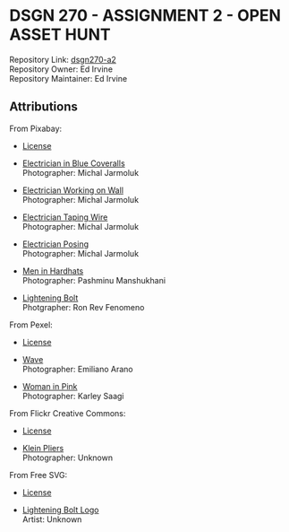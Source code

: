 # DSGN 270 - ASSIGNMENT 2 - OPEN ASSET HUNT

Repository Link: [dsgn270-a2]()  
Repository Owner: Ed Irvine   
Repository Maintainer: Ed Irvine  

## Attributions

From Pixabay:
- [License](https://www.pexels.com/license/)

- [Electrician in Blue Coveralls](https://pixabay.com/photos/electrician-electric-electricity-2755683/)  
Photographer: Michal Jarmoluk 

- [Electrician Working on Wall](https://pixabay.com/photos/electrician-electric-electricity-1080561/)  
Photographer: Michal Jarmoluk

- [Electrician Taping Wire](https://pixabay.com/photos/electrician-electric-electricity-1080570/)  
Photographer: Michal Jarmoluk

- [Electrician Posing](https://pixabay.com/photos/electrician-electric-electricity-2755679/)  
Photographer: Michal Jarmoluk

- [Men in Hardhats](https://pixabay.com/photos/men-onsite-man-construction-worker-827301/)  
Photographer:  Pashminu Manshukhani

- [Lightening Bolt](https://pixabay.com/photos/thunder-thunderstorm-violet-purple-953118/)  
Photgrapher: Ron Rev Fenomeno

From Pexel:
- [License](https://www.pexels.com/license/)  

- [Wave](https://www.pexels.com/photo/ocean-water-wave-photo-1295138/)  
Photographer:  Emiliano Arano

- [Woman in Pink](https://www.pexels.com/photo/woman-in-pink-button-up-shirt-4142200/)   
Photographer:  Karley Saagi   

From Flickr Creative Commons:
-  [License](https://creativecommons.org/licenses/by/4.0/)

- [Klein Pliers](https://www.flickr.com/photos/themarmot/16592738272/in/photolist-rhf81m)  
Photographer: Unknown 

From Free SVG:
- [License](https://creativecommons.org/publicdomain/zero/1.0/)

- [Lightening Bolt Logo](https://freesvg.org/1479062237)  
Artist: Unknown



